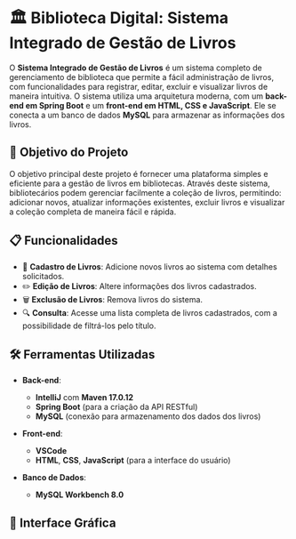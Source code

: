 # 🏛️ Biblioteca Digital: Sistema Integrado de Gestão de Livros
O **Sistema Integrado de Gestão de Livros** é um sistema completo de gerenciamento de biblioteca que permite a fácil administração de livros, com funcionalidades para registrar, editar, excluir e visualizar livros de maneira intuitiva. O sistema utiliza uma arquitetura moderna, com um **back-end em Spring Boot** e um **front-end em HTML, CSS e JavaScript**. Ele se conecta a um banco de dados **MySQL** para armazenar as informações dos livros.

## 🎯 Objetivo do Projeto
O objetivo principal deste projeto é fornecer uma plataforma simples e eficiente para a gestão de livros em bibliotecas. Através deste sistema, bibliotecários podem gerenciar facilmente a coleção de livros, permitindo: adicionar novos, atualizar informações existentes, excluir livros e visualizar a coleção completa de maneira fácil e rápida.

## 📋 Funcionalidades
- 📖 **Cadastro de Livros**: Adicione novos livros ao sistema com detalhes solicitados.
- ✏️ **Edição de Livros**: Altere informações dos livros cadastrados.
- 🗑️ **Exclusão de Livros**: Remova livros do sistema.
- 🔍 **Consulta**:  Acesse uma lista completa de livros cadastrados, com a possibilidade de filtrá-los pelo título.

## 🛠️ Ferramentas Utilizadas

- **Back-end**: 
  - **IntelliJ** com **Maven 17.0.12**
  - **Spring Boot** (para a criação da API RESTful)
  - **MySQL** (conexão para armazenamento dos dados dos livros)
  
- **Front-end**: 
  - **VSCode**
  - **HTML**, **CSS**, **JavaScript** (para a interface do usuário)

- **Banco de Dados**:  
  - **MySQL Workbench 8.0**
 
 ## 📸 Interface Gráfica



  
